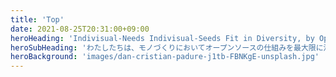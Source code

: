 ```yaml
---
title: 'Top'
date: 2021-08-25T20:31:00+09:00
heroHeading: 'Indivisual-Needs Indivisual-Seeds Fit in Diversity, by Open Hardwares'
heroSubHeading: 'わたしたちは、モノづくりにおいてオープンソースの仕組みを最大限に活用することで、「多様な社会のよりマイクロな個性に寄り添う」プラットフォームでありメイカーになることを目指しています。'
heroBackground: 'images/dan-cristian-padure-j1tb-FBNKgE-unsplash.jpg'
---
```

